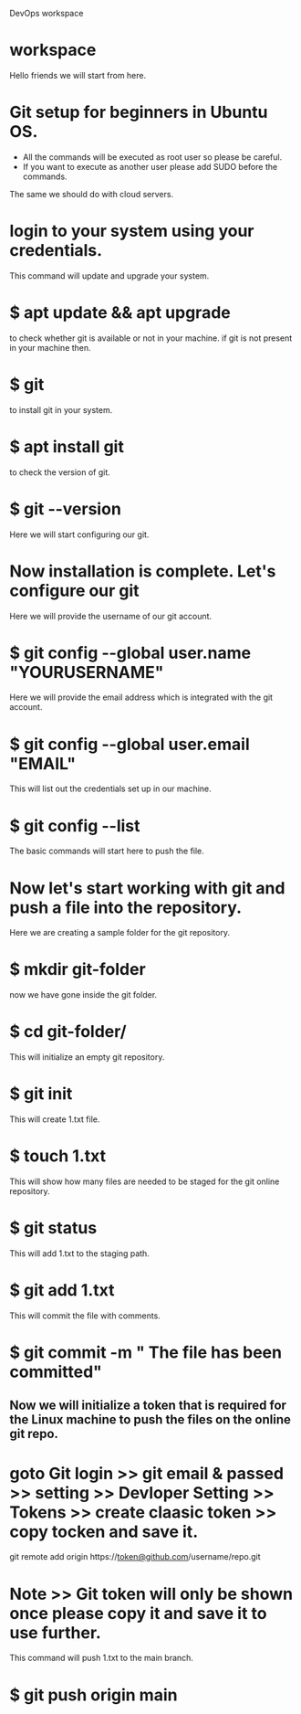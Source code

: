 DevOps workspace
# workspace

Hello friends we will start from here.
# Git setup for beginners in Ubuntu OS.


* All the commands will be executed as root user so please be careful.
* If you want to execute as another user please add SUDO before the commands. 


The same we should do with cloud servers.
# login to your system using your credentials.

This command will update and upgrade your system.
# $ apt update && apt upgrade

to check whether git is available or not in your machine.
if git is not present in your machine then.
# $ git 

to install git in your system.
# $ apt install git

to check the version of git.
# $ git --version

Here we will start configuring our git.
# Now installation is complete. Let's configure our git

Here we will provide the username of our git account.
# $ git config --global user.name "YOURUSERNAME"

Here we will provide the email address which is integrated with the git account.
# $ git config --global user.email "EMAIL"

This will list out the credentials set up in our machine.
# $ git config --list

The basic commands will start here to push the file.
# Now let's start working with git and push a file into the repository.

Here we are creating a sample folder for the git repository.
# $ mkdir git-folder

now we have gone inside the git folder.
# $ cd git-folder/

This will initialize an empty git repository.
# $ git init

This will create 1.txt file.
# $ touch 1.txt

This will show how many files are needed to be staged for the git online repository.
# $ git status

This will add 1.txt to the staging path.
# $ git add 1.txt 

This will commit the file with comments.
# $ git commit -m " The file has been committed"


## Now we will initialize a token that is required for the Linux machine to push the files on the online git repo.

# goto Git login >> git email & passed >> setting >> Devloper Setting >> Tokens >> create claasic token >> copy tocken and save it.

git remote add origin https://token@github.com/username/repo.git
# Note >> Git token will only be shown once please copy it and save it to use further. 

This command will push 1.txt to the main branch.
# $ git push origin main 











